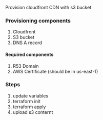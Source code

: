 Provision cloudfront CDN with s3 bucket  

### Provisioning components
1. Cloudfront
2. S3 bucket
3. DNS A record

#### Required components
1. R53 Domain
2. AWS Certificate (should be in us-east-1)


### Steps
1. update variables
2. terraform init
3. terraform apply
4. upload s3 conternt